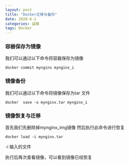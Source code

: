 ```yaml
---
layout: post
title: "Docker迁移与备份"
date: 2020-6-1
categories: 运维
tags: Docker 
--- 
```


### 容器保存为镜像
我们可以通过以下命令将容器保存为镜像
```
docker commit mynginx mynginx_i
```
### 镜像备份
我们可以通过以下命令将镜像保存为tar 文件
```
docker  save -o mynginx.tar mynginx_i
```
### 镜像恢复与迁移
首先我们先删除掉mynginx_img镜像 然后执行此命令进行恢复
```
docker load -i mynginx.tar
```

-i 输入的文件

执行后再次查看镜像，可以看到镜像已经恢复

